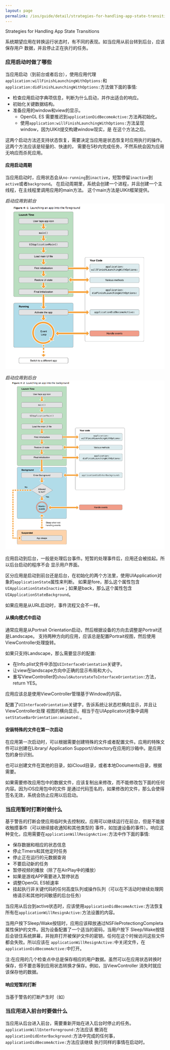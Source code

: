 ```yaml
---
layout: page
permalink: /ios/guide/detail/strategies-for-handling-app-state-transitions
---
```


Strategies for Handling App State Transitions

系统期望应用在转换运行状态时，有不同的表现。如当应用从前台转到后台，应该保存用户
数据，并且停止正在执行的任务。

### 应用启动时做了哪些
当应用启动（到前台或者后台），使用应用代理`application:willFinishLaunchingWithOptions:`和
`application:didFinishLaunchingWithOptions:`方法做下面的事情:

* 检查应用启动字典项信息，判断为什么启动，并作出适合的响应。
* 初始化关键数据结构。
* 准备应用的window和view的显示。
	+ OpenGL ES 需要推迟到`applicationDidBecomeActive:`方法再初始化。
	+ 使用`application:willFinishLaunchingWithOptions:`方法呈现window，因为UIKit提交构建window现实，是
		在这个方法之后。

这两个启动方法还支持状态恢复，需要决定当应用是状态恢复时应用执行的操作。这两个方法应该是轻量的、快速的，
需要在5秒内完成任务，不然系统会因为应用无响应而杀死应用。

#### 应用启动周期
当应用启动时，应用状态会从`no-running`到`inactive`，短暂停留`inactive`到`active`或者`background`。
在启动周期里，系统会创建一个进程，并且创建一个主线程，在主线程里调用应用的main方法。
这个main方法是UIKit框架提供。

*启动应用到前台*
![启动应用到前台](/assets/ios/ios-guide-app-launch-foreground.png)

*启动应用到后台*
![启动应用到后](/assets/ios/ios-guide-app-launch-background.png)

应用启动到后台，一般是处理后台事件。短暂的处理事件后，应用还会被挂起。所以后台启动的程序不会
显示用户界面。

区分应用是启动到前台还是后台，在初始化的两个方法里，使用UIApplication对象的`applicationState`属性来判断。
如果是fore，那么这个属性包含`UIApplicationStateInactive`；如果是back，那么这个属性包含`UIApplicationStateBackground`。

如果应用是从URL启动时，事件流程又会不一样。


#### 从横向模式中启动
通常应用是从Portrait Orientation启动，然后根据设备的方向去调整是Portrait还是Landscape。
支持两种方向的应用，应该总是配置Portrait视图，然后使用ViewController处理旋转。

如果只支持Landscape，那么需要显示的配置:

* 在Info.plist文件中添加`UIInterfaceOrientation`关键字。
* 让view在landscape方向中正确的显示布局和大小。
* 重写ViewController的`shouldAutorotateToInterfaceOrientation:`方法，return YES。

应用应该总是使用ViewController管理基于Window的内容。

配置了`UIInterfaceOrientation`关键字，告诉系统让状态栏横向显示，并且让ViewController处理
视图的横向显示。相当于在UIApplicaton对象中调用`setStatueBarOrientation:animated:`。

#### 安装特殊的文件在第一次启动
在应用第一次启动时，可以根据需要创建特殊的文件或者配置文件。应用的特殊文件可以创建在Library/
Application Support/<BundleID>/directory在应用的沙箱中。<bundleID>是应用包的身份识别。

也可以创建文件在其他的目录，如iCloud目录，或者本地Documents目录，根据需要。

如果需要修改应用包中的数据文件，应该复制出来修改，而不能修改包下面的任何内容。因为iOS应用包中的文件
是通过代码签名的，如果修改的文件，那么会使得签名无效，系统会防止应用以后启动。

### 当应用暂时打断时做什么
基于警告的打断会使应用临时失去控制权。应用可以继续运行在前台，但是不能接收触摸事件（可以继续接收通知和其他类型的
事件，如加速设备的事件）。响应这种变化，应用需要在`applicationWillResignActive:`方法中作下面的事情:

* 保存数据和相应的状态信息
* 停止Timers和其他定时任务
* 停止正在运行的元数据查询
* 不要启动新的任务
* 暂停视频的播放（除了在AirPlay中的播放）
* 如果是游戏APP需要进入暂停状态
* 调整OpenGL ES帧速率
* 挂起执行非关键代码的任何高度队列或操作队列（可以在不活动时继续处理网络请示和其他时间敏感的后台任务）

当应用从后台到active状态时，应该使用`applicationDidBecomeActive:`方法恢复所有在`applicationWillResignActive:`方法设置的内容。

当用户按下Sleep/Wake按钮时，应用应该释放通过NSFileProtectiongCompleta属性保护的文件。因为设备配置了一个适当的密码，当用户按下
Sleep/Wake按钮后会锁住系统屏幕，并抛弃打开被保护文件的密钥，任何在这个时候访问这些文件都会失败。所以应该在
`applicationWillResignActive:`中关闭文件，在`applicationDidBecomeActive:`中打开。

注:在应用的几个检查点中总是保存相应的用户数据。虽然可以在应用状态转换时保存，但不要总等到应用状态转换才保存。例如，当ViewController
消失时就应该保存他的数据。

#### 响应短暂的打断
当基于警告的打断产生时（如）


### 当应用进入前台时要做什么
当应用从后台进入前台，需要重新开始在进入后台时停止的任务。`applicationWillEnterForeground:`方法应该
撤消在`applicationDidEnterBackground:`方法中完成的任何事，`applicationDidBecomeActive:`方法应该继续
执行同样的事情在启动时。
